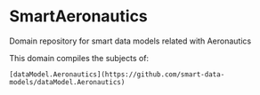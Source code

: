 # SmartAeronautics
Domain repository for smart data models related with Aeronautics

This domain compiles the subjects of:

    [dataModel.Aeronautics](https://github.com/smart-data-models/dataModel.Aeronautics)
    
